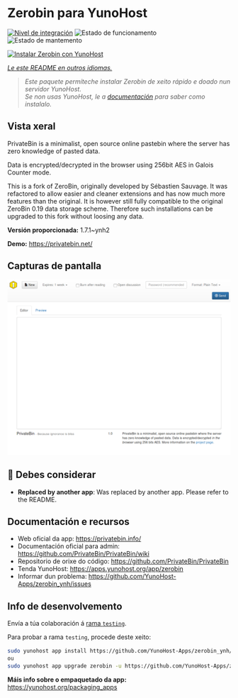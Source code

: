<!--
NOTA: Este README foi creado automáticamente por <https://github.com/YunoHost/apps/tree/master/tools/readme_generator>
NON debe editarse manualmente.
-->

# Zerobin para YunoHost

[![Nivel de integración](https://dash.yunohost.org/integration/zerobin.svg)](https://ci-apps.yunohost.org/ci/apps/zerobin/) ![Estado de funcionamento](https://ci-apps.yunohost.org/ci/badges/zerobin.status.svg) ![Estado de mantemento](https://ci-apps.yunohost.org/ci/badges/zerobin.maintain.svg)

[![Instalar Zerobin con YunoHost](https://install-app.yunohost.org/install-with-yunohost.svg)](https://install-app.yunohost.org/?app=zerobin)

*[Le este README en outros idiomas.](./ALL_README.md)*

> *Este paquete permíteche instalar Zerobin de xeito rápido e doado nun servidor YunoHost.*  
> *Se non usas YunoHost, le a [documentación](https://yunohost.org/install) para saber como instalalo.*

## Vista xeral

PrivateBin is a minimalist, open source online pastebin where the server has zero knowledge of pasted data.

Data is encrypted/decrypted in the browser using 256bit AES in Galois Counter mode.

This is a fork of ZeroBin, originally developed by Sébastien Sauvage. It was refactored to allow easier and cleaner extensions and has now much more features than the original. It is however still fully compatible to the original ZeroBin 0.19 data storage scheme. Therefore such installations can be upgraded to this fork without loosing any data.


**Versión proporcionada:** 1.7.1~ynh2

**Demo:** <https://privatebin.net/>

## Capturas de pantalla

![Captura de pantalla de Zerobin](./doc/screenshots/screenshot.png)

## :red_circle: Debes considerar

- **Replaced by another app**: Was replaced by another app. Please refer to the README.

## Documentación e recursos

- Web oficial da app: <https://privatebin.info/>
- Documentación oficial para admin: <https://github.com/PrivateBin/PrivateBin/wiki>
- Repositorio de orixe do código: <https://github.com/PrivateBin/PrivateBin>
- Tenda YunoHost: <https://apps.yunohost.org/app/zerobin>
- Informar dun problema: <https://github.com/YunoHost-Apps/zerobin_ynh/issues>

## Info de desenvolvemento

Envía a túa colaboración á [rama `testing`](https://github.com/YunoHost-Apps/zerobin_ynh/tree/testing).

Para probar a rama `testing`, procede deste xeito:

```bash
sudo yunohost app install https://github.com/YunoHost-Apps/zerobin_ynh/tree/testing --debug
ou
sudo yunohost app upgrade zerobin -u https://github.com/YunoHost-Apps/zerobin_ynh/tree/testing --debug
```

**Máis info sobre o empaquetado da app:** <https://yunohost.org/packaging_apps>
